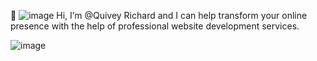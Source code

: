  👋 ![image](https://github.com/QuiveyRichard/QuiveyRichard/assets/172640560/aa10c28e-feea-4bf0-ac0a-1d64e94f9506)
 Hi, I’m @Quivey Richard and I can help transform your online presence with the help of professional website development services.


![image](https://github.com/QuiveyRichard/QuiveyRichard/assets/172640560/4e0aea8c-a34e-4b89-a123-ab9a68d24749)

